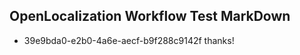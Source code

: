 ## OpenLocalization Workflow Test MarkDown
* 39e9bda0-e2b0-4a6e-aecf-b9f288c9142f 
thanks!<!--HONumber=Mar16_HO1-->
